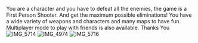 You are a character and you have to defeat all the enemies, the game is a First Person Shooter. And get the maximum possible eliminations! You have a wide variety of weapons and characters and many maps to have fun. Multiplayer mode to play with friends is also available. Thanks You
![IMG_5714](https://github.com/user-attachments/assets/b45f745a-8e87-4a0e-a2ca-c13bbeab210d)
![IMG_4974](https://github.com/user-attachments/assets/87d436d6-11fb-42e8-bd28-9f9d8ddfd5cb)
![IMG_5716](https://github.com/user-attachments/assets/e34d7432-3db8-4a53-a952-4462a65c8101)
